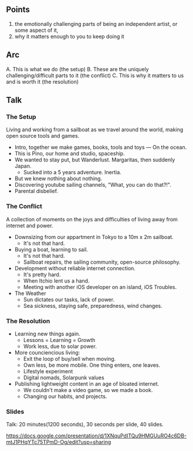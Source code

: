 
## Points 

1. the emotionally challenging parts of being an independent artist, or some aspect of it, 
2. why it matters enough to you to keep doing it

## Arc

A. This is what we do (the setup)
B. These are the uniquely challenging/difficult parts to it (the conflict)
C. This is why it matters to us and is worth it (the resolution)

## Talk

### The Setup

Living and working from a sailboat as we travel around the world, making open source tools and games.

- Intro, together we make games, books, tools and toys — On the ocean.
- This is Pino, our home and studio, spaceship.
- We wanted to stay put, but Wanderlust. Margaritas, then suddenly Japan.
  - Sucked into a 5 years adventure. Inertia.
- But we knew nothing about nothing.
- Discovering youtube sailing channels, "What, you can do that?!".
- Parental disbelief.

### The Conflict

A collection of moments on the joys and difficulties of living away from internet and power.

- Downsizing from our appartment in Tokyo to a 10m x 2m sailboat.
  - It's not that hard.
- Buying a boat, learning to sail.
  - It's not that hard.
  - Sailboat repairs, the sailing community, open-source philosophy.
- Development without reliable internet connection.
  - It's pretty hard.
  - When Itchio lent us a hand.
  - Meeting with another iOS developer on an island, iOS Troubles.
- The Weather
  - Sun dictates our tasks, lack of power.
  - Sea sickness, staying safe, preparedness, wind changes.

### The Resolution

- Learning new things again.
  - Lessons = Learning = Growth
  - Work less, due to solar power.
- More counciencious living:
  - Exit the loop of buy/sell when moving.
  - Own less, be more mobile. One thing enters, one leaves.
  - Lifestyle experiment  
  - Digital nomads, Solarpunk values  
- Publishing lightweight content in an age of bloated internet.
  - We couldn't make a video game, so we made a book.
  - Changing our habits, and projects.

### Slides

Talk: 20 minutes(1200 seconds), 30 seconds per slide, 40 slides.

https://docs.google.com/presentation/d/1XNquPdITQu9HMGUuRO4c6DB-mtJ1PHqYTc75TPmD-Og/edit?usp=sharing


